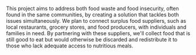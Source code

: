 This project aims to address both food waste and food insecurity, often found in the same communities, by creating a solution that tackles both issues simultaneously. We plan to connect surplus food suppliers, such as local restaurants, grocery stores, and food producers, with individuals and families in need. By partnering with these suppliers, we'll collect food that is still good to eat but would otherwise be discarded and redistribute it to those who lack adequate access to nutritious meals.
